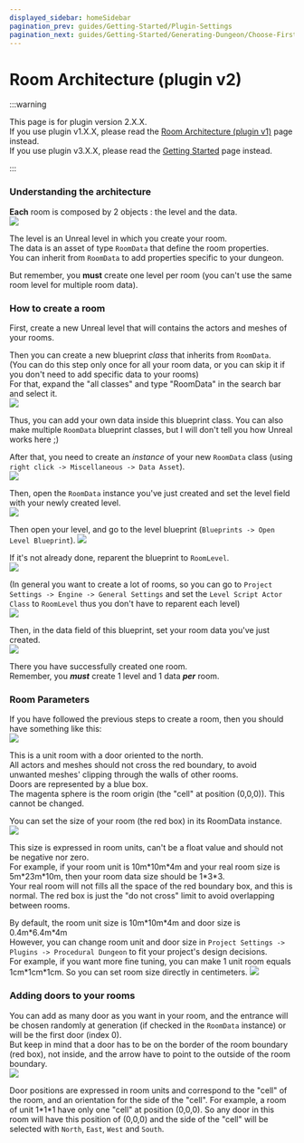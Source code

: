 ```yaml
---
displayed_sidebar: homeSidebar
pagination_prev: guides/Getting-Started/Plugin-Settings
pagination_next: guides/Getting-Started/Generating-Dungeon/Choose-First-Room-Data
---
```


# Room Architecture (plugin v2)

:::warning

This page is for plugin version 2.X.X.\
If you use plugin v1.X.X, please read the [Room Architecture (plugin v1)](Legacy-Room-Architecture) page instead.\
If you use plugin v3.X.X, please read the [Getting Started](Creating-Rooms) page instead.

:::

### **Understanding the architecture**

**Each** room is composed by 2 objects : the level and the data.\
![](Images/DataAndLevel.jpg)

The level is an Unreal level in which you create your room.\
The data is an asset of type `RoomData` that define the room properties.\
You can inherit from `RoomData` to add properties specific to your dungeon.

But remember, you **must** create one level per room (you can't use the same room level for multiple room data).

### **How to create a room**

First, create a new Unreal level that will contains the actors and meshes of your rooms.

Then you can create a new blueprint *class* that inherits from `RoomData`.\
(You can do this step only once for all your room data, or you can skip it if you don't need to add specific data to your rooms)\
For that, expand the "all classes" and type "RoomData" in the search bar and select it.\
![](Images/CreateRoomData.jpg)

Thus, you can add your own data inside this blueprint class. You can also make multiple `RoomData` blueprint classes, but I will don't tell you how Unreal works here ;)

After that, you need to create an *instance* of your new `RoomData` class (using `right click -> Miscellaneous -> Data Asset`).\
![](Images/CreateRoomDataInstance.png)

Then, open the `RoomData` instance you've just created and set the level field with your newly created level.\
![](Images/SetRoomDataLevel.jpg)

Then open your level, and go to the level blueprint (`Blueprints -> Open Level Blueprint`).
![](Images/OpenLevelBlueprint.jpg)

If it's not already done, reparent the blueprint to `RoomLevel`.\
![](Images/ReparentLevel.jpg)

(In general you want to create a lot of rooms, so you can go to `Project Settings -> Engine -> General Settings` and set the `Level Script Actor Class` to `RoomLevel` thus you don't have to reparent each level)\
![](Images/DefaultLevelScriptClass.jpg)

Then, in the data field of this blueprint, set your room data you've just created.\
![](Images/SetLevelRoomData.jpg)

There you have successfully created one room.\
Remember, you ***must*** create 1 level and 1 data ***per*** room.

### **Room Parameters**

If you have followed the previous steps to create a room, then you should have something like this:\
![](Images/BasicRoom.jpg)

This is a unit room with a door oriented to the north.\
All actors and meshes should not cross the red boundary, to avoid unwanted meshes' clipping through the walls of other rooms.\
Doors are represented by a blue box.\
The magenta sphere is the room origin (the "cell" at position (0,0,0)). This cannot be changed.

You can set the size of your room (the red box) in its RoomData instance.\
![](Images/SetRoomSize.jpg)

This size is expressed in room units, can't be a float value and should not be negative nor zero.\
For example, if your room unit is 10m\*10m\*4m and your real room size is 5m\*23m\*10m, then your room data size should be 1\*3\*3.\
Your real room will not fills all the space of the red boundary box, and this is normal. The red box is just the "do not cross" limit to avoid overlapping between rooms.

By default, the room unit size is 10m\*10m\*4m and door size is 0.4m\*6.4m\*4m\
However, you can change room unit and door size in `Project Settings -> Plugins -> Procedural Dungeon` to fit your project's design decisions.\
For example, if you want more fine tuning, you can make 1 unit room equals 1cm\*1cm\*1cm. So you can set room size directly in centimeters.
![](Images/Settings.jpg)

### **Adding doors to your rooms**

You can add as many door as you want in your room, and the entrance will be chosen randomly at generation (if checked in the `RoomData` instance) or will be the first door (index 0).\
But keep in mind that a door has to be on the border of the room boundary (red box), not inside, and the arrow have to point to the outside of the room boundary.\
![](Images/DoorRightPosition.jpg)

Door positions are expressed in room units and correspond to the "cell" of the room, and an orientation for the side of the "cell".
For example, a room of unit 1\*1\*1 have only one "cell" at position (0,0,0). So any door in this room will have this position of (0,0,0) and the side of the "cell" will be selected with `North`, `East`, `West` and `South`.
